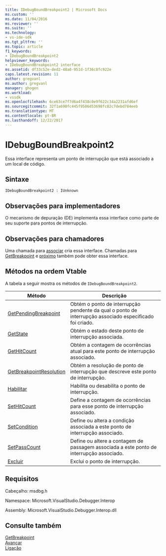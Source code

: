 ```yaml
---
title: IDebugBoundBreakpoint2 | Microsoft Docs
ms.custom: ''
ms.date: 11/04/2016
ms.reviewer: ''
ms.suite: ''
ms.technology:
- vs-ide-sdk
ms.tgt_pltfrm: ''
ms.topic: article
f1_keywords:
- IDebugBoundBreakpoint2
helpviewer_keywords:
- IDebugBoundBreakpoint2 interface
ms.assetid: df33c52e-ded2-48a0-951d-1f36c8fc922e
caps.latest.revision: 11
author: gregvanl
ms.author: gregvanl
manager: ghogen
ms.workload:
- vssdk
ms.openlocfilehash: 6ce63ce7f7d6a4f438c0e9f622c34a2231afd6ef
ms.sourcegitcommit: 32f1a690fc445f9586d53698fc82c7debd784eeb
ms.translationtype: MT
ms.contentlocale: pt-BR
ms.lasthandoff: 12/22/2017
---
```

# <a name="idebugboundbreakpoint2"></a>IDebugBoundBreakpoint2
Essa interface representa um ponto de interrupção que está associado a um local de código.  
  
## <a name="syntax"></a>Sintaxe  
  
```  
IDebugBoundBreakpoint2 : IUnknown  
```  
  
## <a name="notes-for-implementers"></a>Observações para implementadores  
 O mecanismo de depuração (DE) implementa essa interface como parte de seu suporte para pontos de interrupção.  
  
## <a name="notes-for-callers"></a>Observações para chamadores  
 Uma chamada para [associar](../../../extensibility/debugger/reference/idebugpendingbreakpoint2-bind.md) cria essa interface. Chamadas para [GetBreakpoint](../../../extensibility/debugger/reference/idebugbreakpointunboundevent2-getbreakpoint.md) e [próximo](../../../extensibility/debugger/reference/ienumdebugboundbreakpoints2-next.md) também pode obter essa interface.  
  
## <a name="methods-in-vtable-order"></a>Métodos na ordem Vtable  
 A tabela a seguir mostra os métodos de `IDebugBoundBreakpoint2`.  
  
|Método|Descrição|  
|------------|-----------------|  
|[GetPendingBreakpoint](../../../extensibility/debugger/reference/idebugboundbreakpoint2-getpendingbreakpoint.md)|Obtém o ponto de interrupção pendente da qual o ponto de interrupção associado especificado foi criado.|  
|[GetState](../../../extensibility/debugger/reference/idebugboundbreakpoint2-getstate.md)|Obtém o estado deste ponto de interrupção associada.|  
|[GetHitCount](../../../extensibility/debugger/reference/idebugboundbreakpoint2-gethitcount.md)|Obtém a contagem de ocorrências atual para este ponto de interrupção associado.|  
|[GetBreakpointResolution](../../../extensibility/debugger/reference/idebugboundbreakpoint2-getbreakpointresolution.md)|Obtém a resolução de ponto de interrupção que descreve este ponto de interrupção.|  
|[Habilitar](../../../extensibility/debugger/reference/idebugboundbreakpoint2-enable.md)|Habilita ou desabilita o ponto de interrupção.|  
|[SetHitCount](../../../extensibility/debugger/reference/idebugboundbreakpoint2-sethitcount.md)|Define a contagem de ocorrências para esse ponto de interrupção associado.|  
|[SetCondition](../../../extensibility/debugger/reference/idebugboundbreakpoint2-setcondition.md)|Define ou altera a condição associada a este ponto de interrupção associado.|  
|[SetPassCount](../../../extensibility/debugger/reference/idebugboundbreakpoint2-setpasscount.md)|Define ou altere a contagem de passagem associada a este ponto de interrupção associado.|  
|[Excluir](../../../extensibility/debugger/reference/idebugboundbreakpoint2-delete.md)|Exclui o ponto de interrupção.|  
  
## <a name="requirements"></a>Requisitos  
 Cabeçalho: msdbg.h  
  
 Namespace: Microsoft.VisualStudio.Debugger.Interop  
  
 Assembly: Microsoft.VisualStudio.Debugger.Interop.dll  
  
## <a name="see-also"></a>Consulte também  
 [GetBreakpoint](../../../extensibility/debugger/reference/idebugbreakpointunboundevent2-getbreakpoint.md)   
 [Avançar](../../../extensibility/debugger/reference/ienumdebugboundbreakpoints2-next.md)   
 [Ligação](../../../extensibility/debugger/reference/idebugpendingbreakpoint2-bind.md)